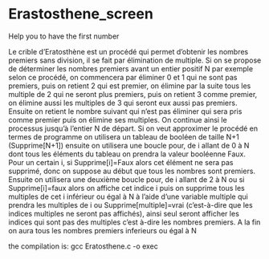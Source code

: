# Erastosthene_screen

Help you to have the first number

Le crible d’Eratosthène est un procédé qui permet d’obtenir les nombres premiers sans division, il se fait par élimination de multiple.
Si on se propose de déterminer les nombres premiers avant un entier positif N par exemple selon ce procédé, on commencera par éliminer 0 et 1 qui ne sont pas
premiers, puis on retient 2 qui est premier, on élimine par la suite tous les multiple de 2 qui ne seront plus premiers, puis on retient 3 comme premier, on élimine
aussi les multiples de 3 qui seront eux aussi pas premiers. Ensuite on retient le nombre suivant qui n’est pas éliminer qui sera pris comme premier puis on élimine
ses multiples. On continue ainsi le processus jusqu’à l’entier N de départ. 
Si on veut approximer le procédé en termes de programme on utilisera un tableau de booléen de taille N+1 (Supprime[N+1]) ensuite on utilisera une boucle pour, de i
allant de 0 à N dont tous les éléments du tableau on prendra la valeur booléenne Faux. Pour un certain i, si Supprime[i]=Faux alors cet élément ne sera pas
supprimé, donc on suppose au début que tous les nombres sont premiers. Ensuite on utilisera une deuxième boucle pour, de i allant de 2 à N ou si Supprime[i]=faux
alors on affiche cet indice i puis on supprime tous les multiples de cet i inférieur ou égal à N à l’aide d’une variable multiple qui prendra les multiples de i ou
Supprime[multiple]=vrai (c’est-à-dire que les indices multiples ne seront pas affichés), ainsi seul seront afficher les indices qui sont pas des multiples c’est
à-dire les nombres premiers. A la fin on aura tous les nombres premiers inferieurs ou égal à N

the compilation is: gcc Eratosthene.c -o exec
